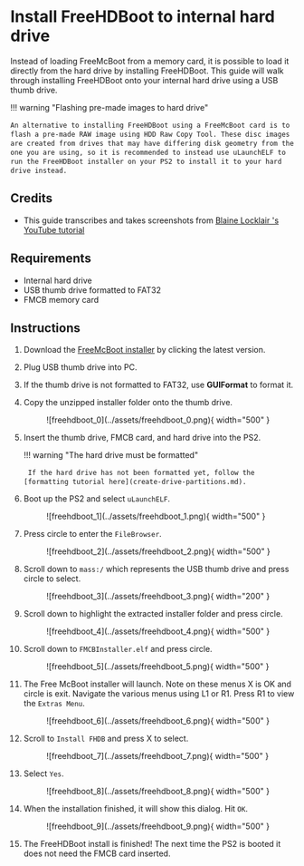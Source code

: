 # Install FreeHDBoot to internal hard drive

Instead of loading FreeMcBoot from a memory card, it is possible to load it directly from the hard drive by installing FreeHDBoot. This guide will walk through installing FreeHDBoot onto your internal hard drive using a USB thumb drive.

!!! warning "Flashing pre-made images to hard drive"

    An alternative to installing FreeHDBoot using a FreeMcBoot card is to flash a pre-made RAW image using HDD Raw Copy Tool. These disc images are created from drives that may have differing disk geometry from the one you are using, so it is recommended to instead use uLaunchELF to run the FreeHDBoot installer on your PS2 to install it to your hard drive instead.

## Credits

- This guide transcribes and takes screenshots from [
Blaine Locklair
's YouTube tutorial](https://www.youtube.com/watch?v=C02j3wTuJag)

## Requirements

* Internal hard drive
* USB thumb drive formatted to FAT32
* FMCB memory card

## Instructions

1. Download the [FreeMcBoot installer](https://israpps.github.io/FreeMcBoot-Installer/test/8_Downloads.html) by clicking the latest version.
1. Plug USB thumb drive into PC.
1. If the thumb drive is not formatted to FAT32, use **GUIFormat** to format it.
1. Copy the unzipped installer folder onto the thumb drive.

    <figure markdown="span">
      ![freehdboot_0](../assets/freehdboot_0.png){ width="500" }
    </figure>

1. Insert the thumb drive, FMCB card, and hard drive into the PS2.

    !!! warning "The hard drive must be formatted"

        If the hard drive has not been formatted yet, follow the [formatting tutorial here](create-drive-partitions.md).

2. Boot up the PS2 and select `uLaunchELF`.

    <figure markdown="span">
      ![freehdboot_1](../assets/freehdboot_1.png){ width="500" }
    </figure>

1. Press circle to enter the `FileBrowser`.

    <figure markdown="span">
      ![freehdboot_2](../assets/freehdboot_2.png){ width="500" }
    </figure>

1. Scroll down to `mass:/` which represents the USB thumb drive and press circle to select.

    <figure markdown="span">
      ![freehdboot_3](../assets/freehdboot_3.png){ width="200" }
    </figure>

1. Scroll down to highlight the extracted installer folder and press circle.

    <figure markdown="span">
      ![freehdboot_4](../assets/freehdboot_4.png){ width="500" }
    </figure>

1. Scroll down to `FMCBInstaller.elf` and press circle.

    <figure markdown="span">
      ![freehdboot_5](../assets/freehdboot_5.png){ width="500" }
    </figure>

1. The Free McBoot installer will launch. Note on these menus X is OK and circle is exit. Navigate the various menus using L1 or R1. Press R1 to view the `Extras Menu`.

    <figure markdown="span">
      ![freehdboot_6](../assets/freehdboot_6.png){ width="500" }
    </figure>

1. Scroll to `Install FHDB` and press X to select.

    <figure markdown="span">
      ![freehdboot_7](../assets/freehdboot_7.png){ width="500" }
    </figure>

1. Select `Yes`.

    <figure markdown="span">
      ![freehdboot_8](../assets/freehdboot_8.png){ width="500" }
    </figure>

1. When the installation finished, it will show this dialog. Hit `OK`.

    <figure markdown="span">
      ![freehdboot_9](../assets/freehdboot_9.png){ width="500" }
    </figure>

1. The FreeHDBoot install is finished! The next time the PS2 is booted it does not need the FMCB card inserted.